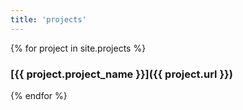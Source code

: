 ```yaml
---
title: 'projects'
---
```


{% for project in site.projects %}
### [{{ project.project_name }}]({{ project.url }})
{% endfor %}
